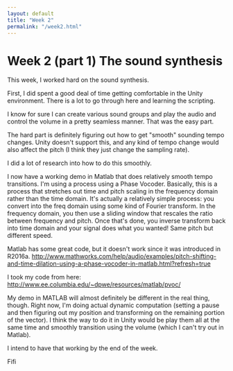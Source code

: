 ```yaml
---
layout: default
title: "Week 2"
permalink: "/week2.html"
---
```


Week 2 (part 1) The sound synthesis
==============================
This week, I worked hard on the sound synthesis. 

First, I did spent a good deal of time getting comfortable in the Unity environment. 
There is a lot to go through here and learning the scripting. 

I know for sure I can create various sound groups and play the audio and control the 
volume in a pretty seamless manner. That was the easy part. 

The hard part is definitely figuring out how to get "smooth" sounding tempo
changes. Unity doesn't support this, and any kind of tempo change 
would also affect the pitch (I think they just change the sampling rate). 

I did a lot of research into how to do this smoothly. 

I now have a working demo in Matlab that does relatively 
smooth tempo transitions. I'm using a process using a Phase Vocoder. 
Basically, this is a process that stretches out time and pitch scaling 
in the frequency domain rather than the time domain. It's actually 
a relatively simple process: you convert into the freq domain using 
some kind of Fourier transform. In the frequency domain, you then use
a sliding window that rescales the ratio between frequency and pitch. 
Once that's done, you inverse transform back into time domain and 
your signal does what you wanted! Same pitch but different speed. 

Matlab has some great code, but it doesn't work since it was introduced in 
R2016a. http://www.mathworks.com/help/audio/examples/pitch-shifting-and-time-dilation-using-a-phase-vocoder-in-matlab.html?refresh=true

I took my code from here: 
http://www.ee.columbia.edu/~dpwe/resources/matlab/pvoc/

My demo in MATLAB will almost definitely be different in the real thing, though. 
Right now, I'm doing actual dynamic computation (setting a pause and then 
figuring out my position and transforming on the remaining portion of the vector). 
I think the way to do it in Unity would be play them all at the same time
and smoothly transition using the volume (which I can't try out in Matlab). 

I intend to have that working by the end of the week. 

Fifi